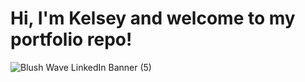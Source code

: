 # Hi, I'm Kelsey and welcome to my portfolio repo!
![Blush Wave LinkedIn Banner (5)](https://github.com/user-attachments/assets/fa240e8d-6e27-4bfa-a9ac-da686cb2ede9)
